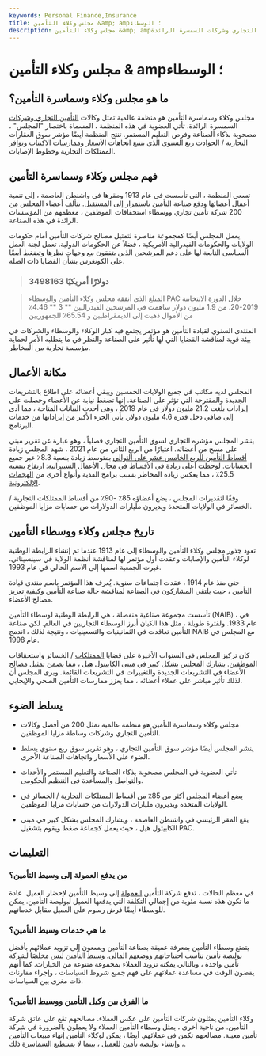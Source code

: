 ```yaml
---
keywords: Personal Finance,Insurance
title: مجلس وكلاء التأمين &amp; amp؛ الوسطاء
description: مجلس وكلاء التأمين &amp; amp؛ الوسطاء هي منظمة عالمية تمثل وكالات التأمين التجاري وشركات السمسرة الرائدة.
---
```


# مجلس وكلاء التأمين & amp؛ الوسطاء
## ما هو مجلس وكلاء وسماسرة التأمين؟

مجلس وكلاء وسماسرة التأمين هو منظمة عالمية تمثل وكالات [التأمين التجاري وشركات](/commercial-insurance-lines) السمسرة الرائدة. تأتي العضوية في هذه المنظمة ، المسماة باختصار "المجلس" ، مصحوبة بذكاء الصناعة وفرص التعليم المستمر. تنتج المنظمة أيضًا مؤشر سوق العقارات التجارية / الحوادث ربع السنوي الذي يتتبع اتجاهات الأسعار وممارسات الاكتتاب وتوافر الممتلكات التجارية وخطوط الإصابات.

## فهم مجلس وكلاء وسماسرة التأمين

تسعى المنظمة ، التي تأسست في عام 1913 ومقرها في واشنطن العاصمة ، إلى تنمية أعمال أعضائها ودفع صناعة التأمين باستمرار إلى المستقبل. يتألف أعضاء المجلس من 200 شركة تأمين تجاري ووسطاء استحقاقات الموظفين ، معظمهم من المؤسسات الرائدة في هذه الصناعة.

يعمل المجلس أيضًا كمجموعة مناصرة لتمثيل مصالح شركات التأمين أمام حكومات الولايات والحكومات الفيدرالية الأمريكية ، فضلاً عن الحكومات الدولية. تعمل لجنة العمل السياسي التابعة لها على دعم المرشحين الذين يتفقون مع وجهات نظرها وتضغط أيضًا على الكونغرس بشأن القضايا ذات الصلة.

> ### 3498163 دولارًا أمريكيًا

> المبلغ الذي أنفقه مجلس وكلاء التأمين والوسطاء PAC خلال الدورة الانتخابية 2019-20. من 1.9 مليون دولار ساهمت في المرشحين الفيدراليين ** 3 ** 4.46٪ من الأموال ذهبت إلى الديمقراطيين و 65.54٪ للجمهوريين

>

المنتدى السنوي لقيادة التأمين هو مؤتمر يجتمع فيه كبار الوكلاء والوسطاء والشركات في بيئة قوية لمناقشة القضايا التي لها تأثير على الصناعة والنظر في ما يتطلبه الأمر لحماية مؤسسة تجارية من المخاطر.

## مكانة الأعمال

المجلس لديه مكاتب في جميع الولايات الخمسين ويبقي أعضائه على اطلاع بالتشريعات الجديدة والمقترحة التي تؤثر على الصناعة. إنها تضغط نيابة عن الأعضاء وحصلت على إيرادات بلغت 21.2 مليون دولار في عام 2019 ، وهي أحدث البيانات المتاحة ، مما أدى إلى صافي دخل قدره 4.6 مليون دولار. يأتي الجزء الأكبر من إيراداتها من خدمات البرنامج.

ينشر المجلس مؤشره التجاري لسوق التأمين التجاري فصلياً ، وهو عبارة عن تقرير مبني على مسح من أعضائه. اعتبارًا من الربع الثاني من عام 2021 ، شهد المجلس زيادة [أقساط التأمين للربع الخامس عشر على التوالي](/insurance-premium) بمتوسط زيادة بنسبة 8.3٪ عبر جميع الحسابات. لوحظت أعلى زيادة في الأقساط في مجال الأعمال السيبرانية: ارتفاع بنسبة 25.5٪ ، مما يعكس زيادة المخاطر بسبب برامج الفدية وأنواع أخرى من [الهجمات الإلكترونية](/cybersecurity).

وفقًا لتقديرات المجلس ، يضع أعضاؤه 85٪ -90٪ من أقساط الممتلكات التجارية / الخسائر في الولايات المتحدة ويديرون مليارات الدولارات من حسابات مزايا الموظفين.

## تاريخ مجلس وكلاء ووسطاء التأمين

تعود جذور مجلس وكلاء التأمين والوسطاء إلى عام 1913 عندما تم إنشاء الرابطة الوطنية لوكلاء التأمين والإصابات وعقدت أول مؤتمر لها لمناقشة أنظمة الولاية في سينسيناتي. غيرت الجمعية اسمها إلى الاسم الحالي في عام 1993.

حتى منذ عام 1914 ، عقدت اجتماعات سنوية. يُعرف هذا المؤتمر باسم منتدى قيادة التأمين ، حيث يلتقي المشاركون في الصناعة لمناقشة حالة صناعة التأمين وكيفية تعزيز مصالح الأعضاء.

تأسست مجموعة صناعية منفصلة ، هي الرابطة الوطنية لوسطاء التأمين (NAIB) ، في عام 1933. ولفترة طويلة ، مثل هذا الكيان أبرز الوسطاء التجاريين في العالم. لكن صناعة التأمين تعاقدت في الثمانينيات والتسعينيات ، ونتيجة لذلك ، اندمج NAIB مع المجلس في عام 1998.

كان تركيز المجلس في السنوات الأخيرة على قضايا [الممتلكات](/property-insurance) / الخسائر واستحقاقات الموظفين. يشارك المجلس بشكل كبير في مبنى الكابيتول هيل ، مما يضمن تمثيل مصالح الأعضاء في التشريعات الجديدة والتغييرات في التشريعات القائمة. ويرى المجلس أن لذلك تأثير مباشر على عملاء أعضائه ، مما يعزز ممارسات التأمين الصحي والإيجابي.

## يسلط الضوء

- مجلس وكلاء وسماسرة التأمين هو منظمة عالمية تمثل 200 من أفضل وكالات التأمين التجاري وشركات وساطة مزايا الموظفين.

- ينشر المجلس أيضًا مؤشر سوق التأمين التجاري ، وهو تقرير سوق ربع سنوي يسلط الضوء على الأسعار واتجاهات الصناعة الأخرى.

- تأتي العضوية في المجلس مصحوبة بذكاء الصناعة والتعليم المستمر والأحداث والتواصل والمساعدة في التنظيم الحكومي.

- يضع أعضاء المجلس أكثر من 85٪ من أقساط الممتلكات التجارية / الخسائر في الولايات المتحدة ويديرون مليارات الدولارات من حسابات مزايا الموظفين.

- يقع المقر الرئيسي في واشنطن العاصمة ، ويشارك المجلس بشكل كبير في مبنى الكابيتول هيل ، حيث يعمل كجماعة ضغط ويقوم بتشغيل PAC.

## التعليمات

### من يدفع العمولة إلى وسيط التأمين؟

في معظم الحالات ، تدفع شركة التأمين [العمولة](/commission) إلى وسيط التأمين لإحضار العميل. عادة ما تكون هذه نسبة مئوية من إجمالي التكلفة التي يدفعها العميل لبوليصة التأمين. يمكن للوسطاء أيضًا فرض رسوم على العميل مقابل خدماتهم.

### ما هي خدمات وسيط التأمين؟

يتمتع وسطاء التأمين بمعرفة عميقة بصناعة التأمين ويسعون إلى تزويد عملائهم بأفضل بوليصة تأمين تناسب احتياجاتهم ووضعهم المالي. وسيط التأمين ليس مخلصًا لشركة تأمين واحدة ، وبالتالي يمكنه تزويد العملاء بمجموعة متنوعة من الخيارات. كما أنهم يقضون الوقت في مساعدة عملائهم على فهم جميع شروط السياسات ، وإجراء مقارنات ذات مغزى بين السياسات.

### ما الفرق بين وكيل التأمين ووسيط التأمين؟

وكلاء التأمين يمثلون شركات التأمين على عكس العملاء. مصالحهم تقع على عاتق شركة التأمين. من ناحية أخرى ، يمثل وسطاء التأمين العملاء ولا يعملون بالضرورة في شركة تأمين معينة. مصالحهم تكمن في عملائهم. أيضًا ، يمكن لوكلاء التأمين إنهاء مبيعات التأمين ، وإنشاء بوليصة تأمين للعميل ، بينما لا يستطيع السماسرة ذلك.

